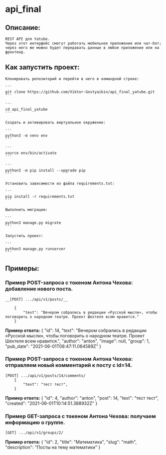 # api_final

## Описание:

    REST API для Yatube. 
    Через этот интерфейс смогут работать мобильное приложение или чат-бот; через него же можно будет передавать данные в любое приложение или на фронтенд.

## Как запустить проект:

    Клонировать репозиторий и перейти в него в командной строке:

    ```
    git clone https://github.com/Viktor-Gostyaikin/api_final_yatube.git
    ```

    ```
    cd api_final_yatube
    ```

    Cоздать и активировать виртуальное окружение:

    ```
    python3 -m venv env
    ```

    ```
    source env/bin/activate
    ```

    ```
    python3 -m pip install --upgrade pip
    ```

    Установить зависимости из файла requirements.txt:

    ```
    pip install -r requirements.txt
    ```

    Выполнить миграции:

    ```
    python3 manage.py migrate
    ```

    Запустить проект:

    ```
    python3 manage.py runserver
    ```

## Примеры:

### Пример POST-запроса с токеном Антона Чехова: добавление нового поста.

    __[POST] .../api/v1/posts/__

        {
            "text": "Вечером собрались в редакции «Русской мысли», чтобы поговорить о народном театре. Проект Шехтеля всем нравится."
        }
     
__Пример ответа:__
        {
            "id": 14,
            "text": "Вечером собрались в редакции «Русской мысли», чтобы поговорить о народном театре. Проект Шехтеля всем нравится.",
            "author": "anton",
            "image": null,
            "group": 1,
            "pub_date": "2021-06-01T08:47:11.084589Z"
        } 

### Пример POST-запроса с токеном Антона Чехова: отправляем новый комментарий к посту с id=14.

    [POST] .../api/v1/posts/14/comments/
        {
            "text": "тест тест",
        } 

__Пример ответа:__
        {
            "id": 4,
            "author": "anton",
            "post": 14,
            "text": "тест тест",
            "created": "2021-06-01T10:14:51.388932Z"
        } 
### Пример GET-запроса с токеном Антона Чехова: получаем информацию о группе.

    [GET] .../api/v1/groups/2/

__Пример ответа:__
        {
            "id": 2,
            "title": "Математика",
            "slug": "math",
            "description": "Посты на тему математики"
        } 